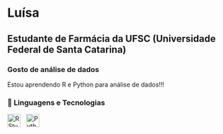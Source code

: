 # Luísa
## Estudante de Farmácia da UFSC (Universidade Federal de Santa Catarina)
### Gosto de análise de dados 
Estou aprendendo R e Python para análise de dados!!!

### 🤖 Linguagens e Tecnologias

<img 
    align="left" 
    alt="RStudio" 
    title="RStudio"
    width="30px" 
    style="padding-right: 10px;" 
    src="https://cdn.jsdelivr.net/gh/devicons/devicon@latest/icons/rstudio/rstudio-original.svg"
/>
<img 
    align="left" 
    alt="Python" 
    title="Python"
    width="30px" 
    style="padding-right: 10px;" 
    src="https://cdn.jsdelivr.net/gh/devicons/devicon@latest/icons/python/python-original.svg" 
/>

